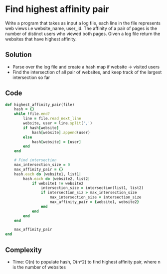 # Find highest affinity pair
Write a program that takes as input a log file, each line in the file represents web views i.e
website_name, user_id. The affinity of a pair of pages is the number of distinct users who viewed
both pages. Given a log file return the websites that have highest affinity.

## Solution
- Parse over the log file and create a hash map if website -> visited users
- Find the intersection of all pair of websites, and keep track of the largest intersection so far

## Code
```ruby
def highest_affinity_pair(file)
    hash = {}
    while !file.end?
        line = file.read_next_line
        website, user = line.split(',')
        if hash[website]
            hash[website].append(user)
        else
            hash[website] = [user]
        end
    end

    # Find intersection
    max_intersection_size = 0
    max_affinity_pair = {}
    hash.each do |website1, list1|
        hash.each do |website2, list2|
            if website1 != website2
                intersection_size = intersection(list1, list2)
                if intersection_siz > max_intersection_size
                    max_intersection_size = intersection_size
                    max_affinity_pair = {website1, website2}
                end
            end
        end
    end

    max_affinity_pair
end
```

## Complexity
- Time: O(n) to populate hash, O(n^2) to find highest affinity pair, where n is the number of websites
